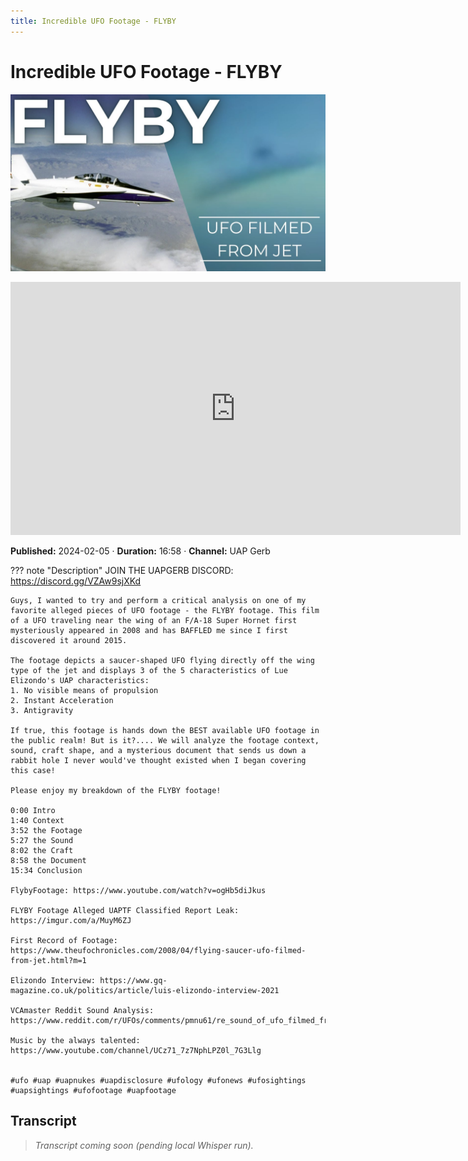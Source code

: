 ```yaml
---
title: Incredible UFO Footage - FLYBY
---
```


# Incredible UFO Footage - FLYBY

![thumbnail](../videos/qD1KnudMCO0-incredible-ufo-footage---flyby/thumb.jpg)

<iframe width="720" height="405" src="https://www.youtube.com/embed/qD1KnudMCO0" frameborder="0" allowfullscreen></iframe>

**Published:** 2024-02-05  ·  **Duration:** 16:58  ·  **Channel:** UAP Gerb

??? note "Description"
    JOIN THE UAPGERB DISCORD: https://discord.gg/VZAw9sjXKd
    
    Guys, I wanted to try and perform a critical analysis on one of my favorite alleged pieces of UFO footage - the FLYBY footage. This film of a UFO traveling near the wing of an F/A-18 Super Hornet first mysteriously appeared in 2008 and has BAFFLED me since I first discovered it around 2015.
    
    The footage depicts a saucer-shaped UFO flying directly off the wing type of the jet and displays 3 of the 5 characteristics of Lue Elizondo's UAP characteristics:
    1. No visible means of propulsion
    2. Instant Acceleration
    3. Antigravity
    
    If true, this footage is hands down the BEST available UFO footage in the public realm! But is it?.... We will analyze the footage context, sound, craft shape, and a mysterious document that sends us down a rabbit hole I never would've thought existed when I began covering this case! 
    
    Please enjoy my breakdown of the FLYBY footage!
    
    0:00 Intro
    1:40 Context
    3:52 the Footage
    5:27 the Sound
    8:02 the Craft
    8:58 the Document
    15:34 Conclusion
    
    FlybyFootage: https://www.youtube.com/watch?v=ogHb5diJkus
    
    FLYBY Footage Alleged UAPTF Classified Report Leak: https://imgur.com/a/MuyM6ZJ
    
    First Record of Footage: https://www.theufochronicles.com/2008/04/flying-saucer-ufo-filmed-from-jet.html?m=1
    
    Elizondo Interview: https://www.gq-magazine.co.uk/politics/article/luis-elizondo-interview-2021
    
    VCAmaster Reddit Sound Analysis: https://www.reddit.com/r/UFOs/comments/pmnu61/re_sound_of_ufo_filmed_from_airplane_window/
    
    Music by the always talented: https://www.youtube.com/channel/UCz71_7z7NphLPZ0l_7G3Llg
    
    
    #ufo #uap #uapnukes #uapdisclosure #ufology #ufonews #ufosightings #uapsightings #ufofootage #uapfootage

## Transcript
> _Transcript coming soon (pending local Whisper run)._
